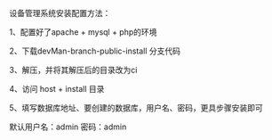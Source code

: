 设备管理系统安装配置方法：

1、配置好了apache + mysql + php的环境

2、下载devMan-branch-public-install 分支代码

3、解压，并将其解压后的目录改为ci

4、访问 host + install 目录

5、填写数据库地址、要创建的数据库，用户名、密码，更具步骤安装即可

默认用户名：admin
密码：admin
